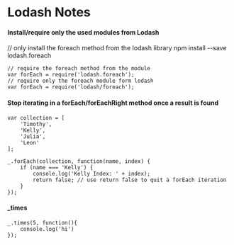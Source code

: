 # Lodash Notes

#### Install/require only the used modules from Lodash

// only install the foreach method from the lodash library
npm install --save lodash.foreach
```
// require the foreach method from the module
var forEach = require('lodash.foreach');
// require only the foreach module form lodash
var forEach = require('lodash/foreach');
```

#### Stop iterating in a forEach/forEachRight method once a result is found

```
var collection = [
    'Timothy',
    'Kelly',
    'Julia',
    'Leon'
];

_.forEach(collection, function(name, index) {
    if (name === 'Kelly') {
        console.log('Kelly Index: ' + index);
        return false; // use return false to quit a forEach iteration
    }
});
```

#### _times

```
_.times(5, function(){
    console.log('hi')
});
```
